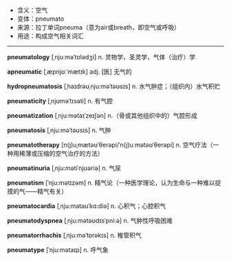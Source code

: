 - <span class="definition">含义：空气</span>
- <span class="definition">变体：pneumato</span>
- <span class="definition">来源：拉丁单词pneuma（意为air或breath，即空气或呼吸）</span>
- <span class="definition">用途：构成空气相关词汇</span>

---

<span class="vocabulary">**pneumatology**</span> [ˌnjuːməˈtɒlədʒi] n. 灵物学，圣灵学，气体（治疗）学

<span class="vocabulary">**apneumatic**</span> [ˌæpnjʊːˈmætɪk] adj. [医] 无气的

<span class="vocabulary">**hydropneumatosis**</span> [ˌhaɪdrəʊˌnju:məˈtəʊsɪs] n. 水气肿症；（组织内）水气积贮

<span class="vocabulary">**pneumaticity**</span> [ˌnjʊməˈtɪsәti] n. 有气腔

<span class="vocabulary">**pneumatization**</span> [ˌnju:mətaɪˈzeɪʃən] n.（骨或其他组织中的）气腔形成 

<span class="vocabulary">**pneumatosis**</span> [ˌnju:məˈtəʊsɪs] n. 气肿

<span class="vocabulary">**pneumatotherapy**</span> [n(j)uˌmætəʊˈθerəpi/ˈn(j)uːmətəʊˈθerəpi] n. 空气疗法（一种用稀薄或压缩的空气治疗的方法）

<span class="vocabulary">**pneumatinuria**</span> [ˌnju:mətiˈnjʊəriə] n. 气尿

<span class="vocabulary">**pneumatism**</span> [ˈnju:mətɪzəm] n. 精气论（一种医学理论，认为生命与一种难以捉摸的气——精气有关）

<span class="vocabulary">**pneumatocardia**</span> [ˌnju:mətəʊˈkɑ:diə] n. 心积气；心腔积气

<span class="vocabulary">**pneumatodyspnea**</span> [ˌnju:mətəʊdɪsˈpni:ə] n. 气肿性呼吸困难

<span class="vocabulary">**pneumatorrhachis**</span> [ˌnju:məˈtɒrəkɪs] n. 椎管积气

<span class="vocabulary">**pneumatype**</span> [ˈnju:mətaɪp] n. 呼气象

